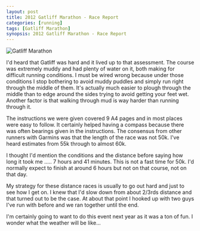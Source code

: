 ```yaml
---
layout: post
title: 2012 Gatliff Marathon - Race Report
categories: [running]
tags: [Gatliff Marathon]
synopsis: 2012 Gatliff Marathon - Race Report
---
```

![Gatliff Marathon](/running/images/2012-12-02-gatliff-marathon-race-report.jpg)

I'd heard that Gatliff was hard and it lived up to that assessment. The course was extremely muddy and had plenty of water on it, both making for difficult running conditions. I must be wired wrong because under those conditions I stop bothering to avoid muddy puddles and simply run right through the middle of them. It's actually much easier to plough through the middle than to edge around the sides trying to avoid getting your feet wet. Another factor is that walking through mud is way harder than running through it.

The instructions we were given covered 9 A4 pages and in most places were easy to follow. It certainly helped having a compass because there was often bearings given in the instructions. The consensus from other runners with Garmins was that the length of the race was not 50k. I've heard estimates from 55k through to almost 60k.

I thought I'd mention the conditions and the distance before saying how long it took me ..... 7 hours and 41 minutes. This is not a fast time for 50k. I'd normally expect to finish at around 6 hours but not on that course, not on that day.

My strategy for these distance races is usually to go out hard and just to see how I get on. I knew that I'd slow down from about 2/3rds distance and that turned out to be the case. At about that point I hooked up with two guys I've run with before and we ran together until the end.

I'm certainly going to want to do this event next year as it was a ton of fun. I wonder what the weather will be like...